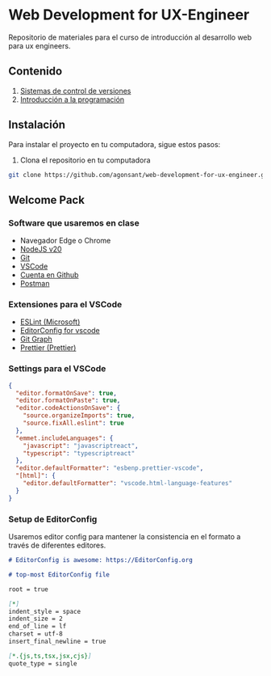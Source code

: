 # Web Development for UX-Engineer

Repositorio de materiales para el curso de introducción al desarrollo web para ux engineers.

## Contenido

1. [Sistemas de control de versiones](./1-intro-sistema-control-versiones/)
2. [Introducción a la programación](./2-intro-programacion-js/)

## Instalación

Para instalar el proyecto en tu computadora, sigue estos pasos:

1. Clona el repositorio en tu computadora

```bash
git clone https://github.com/agonsant/web-development-for-ux-engineer.git
```

## Welcome Pack

### Software que usaremos en clase

- Navegador Edge o Chrome
- [NodeJS v20](https://nodejs.org/en)
- [Git](https://git-scm.com/)
- [VSCode](https://code.visualstudio.com/)
- [Cuenta en Github](https://github.com/)
- [Postman](https://www.postman.com/)

### Extensiones para el VSCode

- [ESLint (Microsoft)](https://marketplace.visualstudio.com/items?itemName=dbaeumer.vscode-eslint)
- [EditorConfig for vscode](https://marketplace.visualstudio.com/items?itemName=EditorConfig.EditorConfig)
- [Git Graph](https://marketplace.visualstudio.com/items?itemName=mhutchie.git-graph)
- [Prettier (Prettier)](https://marketplace.visualstudio.com/items?itemName=esbenp.prettier-vscode)

### Settings para el VSCode

```json
{
  "editor.formatOnSave": true,
  "editor.formatOnPaste": true,
  "editor.codeActionsOnSave": {
    "source.organizeImports": true,
    "source.fixAll.eslint": true
  },
  "emmet.includeLanguages": {
    "javascript": "javascriptreact",
    "typescript": "typescriptreact"
  },
  "editor.defaultFormatter": "esbenp.prettier-vscode",
  "[html]": {
    "editor.defaultFormatter": "vscode.html-language-features"
  }
}
```

### Setup de EditorConfig

Usaremos editor config para mantener la consistencia en el formato a través de diferentes editores.

```md
# EditorConfig is awesome: https://EditorConfig.org

# top-most EditorConfig file

root = true

[*]
indent_style = space
indent_size = 2
end_of_line = lf
charset = utf-8
insert_final_newline = true

[*.{js,ts,tsx,jsx,cjs}]
quote_type = single
```

